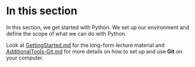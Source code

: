 # In this section

In this section, we get started with Python. We set up our environment and define the scope of what we can do with Python.

Look at [GettingStarted.md](https://github.com/mcataford/Learning/blob/master/IntroToPython/1.%20Getting%20Started/GettingStarted.md) for the long-form lecture material and [AdditionalTools-Git.md]() for more details on how to set up and use __Git__ on your computer.